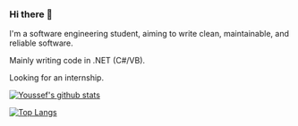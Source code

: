 ### Hi there 👋

I'm a software engineering student, aiming to write clean, maintainable, and reliable software.

Mainly writing code in .NET (C#/VB).

Looking for an internship.

<!--
**Youssef1313/Youssef1313** is a ✨ _special_ ✨ repository because its `README.md` (this file) appears on your GitHub profile.

Here are some ideas to get you started:

- 🔭 I’m currently working on ...
- 🌱 I’m currently learning ...
- 👯 I’m looking to collaborate on ...
- 🤔 I’m looking for help with ...
- 💬 Ask me about ...
- 📫 How to reach me: ...
- 😄 Pronouns: ...
- ⚡ Fun fact: ...
-->
[![Youssef's github stats](https://github-readme-stats.vercel.app/api?username=Youssef1313&show_icons=true&title_color=fff&icon_color=79ff97&text_color=9f9f9f&bg_color=151515&hide=contribs)](https://github.com/Youssef1313)

[![Top Langs](https://github-readme-stats.vercel.app/api/top-langs/?username=Youssef1313&layout=compact&title_color=fff&icon_color=79ff97&text_color=9f9f9f&bg_color=151515)](https://github.com/Youssef1313)
